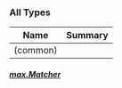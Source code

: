 

### All Types

| Name | Summary |
|---|---|
|(common)

##### [max.Matcher](../max/-matcher/index.md)


